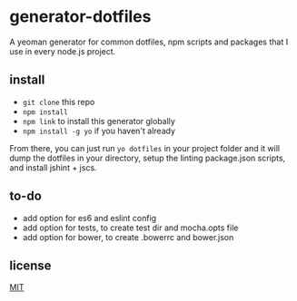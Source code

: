 # generator-dotfiles

A yeoman generator for common dotfiles, npm scripts and packages that I use in every node.js project.

## install

- `git clone` this repo
- `npm install`
- `npm link` to install this generator globally
- `npm install -g yo` if you haven't already

From there, you can just run `yo dotfiles` in your project folder and it will dump the dotfiles in your directory,
setup the linting package.json scripts, and install jshint + jscs.

## to-do

 - add option for es6 and eslint config
 - add option for tests, to create test dir and mocha.opts file
 - add option for bower, to create .bowerrc and bower.json

## license
[MIT](LICENSE)
